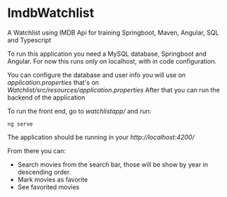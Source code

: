 # ImdbWatchlist
A Watchlist using IMDB Api for training Springboot, Maven, Angular, SQL and Typescript

To run this application you need a MySQL database, Springboot and Angular.
For now this runs only on localhost, with in code configuration.

You can configure the database and user info you will use on *application.properties* that's on *Watchlist/src/resources/application.properties*
After that you can run the backend of the application

To run the front end, go to *watchlistapp/* and run:

    ng serve
The application should be running in your *http://localhost:4200/*

From there you can:

 - Search movies from the search bar, those will be show by year in descending order.
 - Mark movies as favorite
 - See favorited movies
